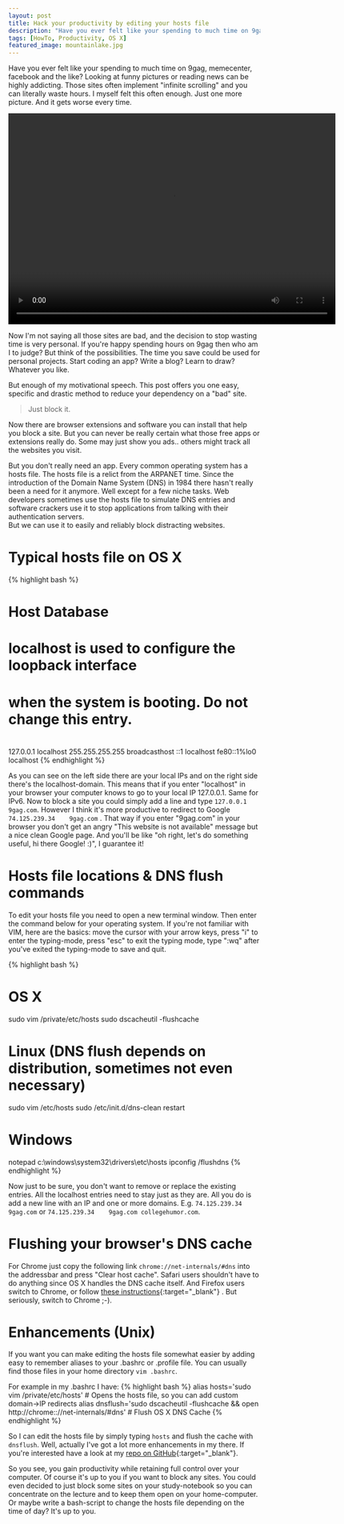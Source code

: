 ```yaml
---
layout: post
title: Hack your productivity by editing your hosts file
description: "Have you ever felt like your spending to much time on 9gag and the like? Learn how to edit your hosts file and stop wasting time."
tags: [HowTo, Productivity, OS X]
featured_image: mountainlake.jpg
---
```


Have you ever felt like your spending to much time on 9gag, memecenter, facebook and the like? Looking at funny pictures or
reading news can be highly addicting. Those sites often implement "infinite scrolling" and you can literally waste 
hours. I myself felt this often enough. Just one more picture. And it gets worse every time. 

<video width="654" height="422" autoplay loop controls>
  <source src="{{ site.url }}/images/posts/hacking-productivity/9gag.mp4" type="video/mp4">
</video>

Now I'm not saying all those sites are bad, and the decision to stop wasting time is very personal. If you're happy 
spending hours on 9gag then who am I to judge? But think of the possibilities. The time you save could be used 
for personal projects. Start coding an app? Write a blog? Learn to draw? Whatever you like.

But enough of my motivational speech. This post offers you one easy, specific and drastic method to reduce your 
dependency on a "bad" site.

>    Just block it.
    
Now there are browser extensions and software you can install that help you block a site. But you can never be really certain 
what those free apps or extensions really do. Some may just show you ads.. others might track all the websites you visit.

But you don't really need an app. Every common operating system has a hosts file. The hosts file is a relict from the 
ARPANET time. Since the introduction of the Domain Name System (DNS) in 1984 there hasn't really been a need for it
anymore. Well except for a few niche tasks. Web developers sometimes use the hosts file to simulate DNS entries and 
software crackers use it to stop applications from talking with their authentication servers.  
But we can use it to easily and reliably block distracting websites.

 <!--more-->

# Typical hosts file on OS X
{% highlight bash %}
##
# Host Database
#
# localhost is used to configure the loopback interface
# when the system is booting.  Do not change this entry.
#
##
127.0.0.1	localhost
255.255.255.255	broadcasthost
::1             localhost 
fe80::1%lo0	localhost
{% endhighlight %}

As you can see on the left side there are your local IPs and on the right side there's the localhost-domain. This means
that if you enter "localhost" in your browser your computer knows to go to your local IP 127.0.0.1. Same for IPv6.
Now to block a site you could simply add a line and type `127.0.0.1      9gag.com`. However I think it's more 
productive to redirect to Google `74.125.239.34    9gag.com` . That way if you enter "9gag.com" in your browser you don't get an angry 
"This website is not available" message but a nice clean Google page. And you'll be like "oh right, let's do something useful,
hi there Google! :)", I guarantee it!

# Hosts file locations & DNS flush commands
To edit your hosts file you need to open a new terminal window. Then enter the command below for your operating system. 
If you're not familiar with VIM, here are the basics: move the cursor with your arrow keys, press "i" to enter the
typing-mode, press "esc" to exit the typing mode, type ":wq" after you've exited the typing-mode to save and quit. 

{% highlight bash %}
# OS X
sudo vim /private/etc/hosts
sudo dscacheutil -flushcache

# Linux (DNS flush depends on distribution, sometimes not even necessary)
sudo vim /etc/hosts
sudo /etc/init.d/dns-clean restart

# Windows
notepad c:\windows\system32\drivers\etc\hosts
ipconfig /flushdns
{% endhighlight %}

Now just to be sure, you don't want to remove or replace the existing entries. All the localhost entries need to stay
just as they are. All you do is add a new line with an IP and one or more domains. E.g.
`74.125.239.34    9gag.com` or `74.125.239.34    9gag.com collegehumor.com`.

# Flushing your browser's DNS cache
For Chrome just copy the following link `chrome://net-internals/#dns` into the addressbar and press "Clear host cache". 
Safari users shouldn't have to do anything since OS X handles the DNS cache itself. And Firefox users switch to Chrome, or follow [these instructions](http://www.kahunaburger.com/2009/03/18/clear-dns-cache-in-firefox/){:target="_blank"}
. But seriously, switch to Chrome ;-).

# Enhancements (Unix)
If you want you can make editing the hosts file somewhat easier by adding easy to remember aliases to your 
.bashrc or .profile file. You can usually find those files in your home directory `vim .bashrc`.

For example in my .bashrc I have:
{% highlight bash %}
alias hosts='sudo vim /private/etc/hosts'           # Opens the hosts file, so you can add custom domain->IP redirects
alias dnsflush='sudo dscacheutil -flushcache && open http://chrome:://net-internals/#dns'   # Flush OS X DNS Cache
{% endhighlight %}

So I can edit the hosts file by simply typing `hosts` and flush the cache with `dnsflush`. Well, actually I've got a lot 
more enhancements in my there. If you're interested have a look at my [repo on GitHub](https://github.com/aerobless/UnixShell){:target="_blank"}.

So you see, you gain productivity while retaining full control over your computer. Of course it's up to you if you
want to block any sites. You could even decided to just block some sites on your study-notebook so you can concentrate
on the lecture and to keep them open on your home-computer. Or maybe write a bash-script to change the hosts file
depending on the time of day? It's up to you.
